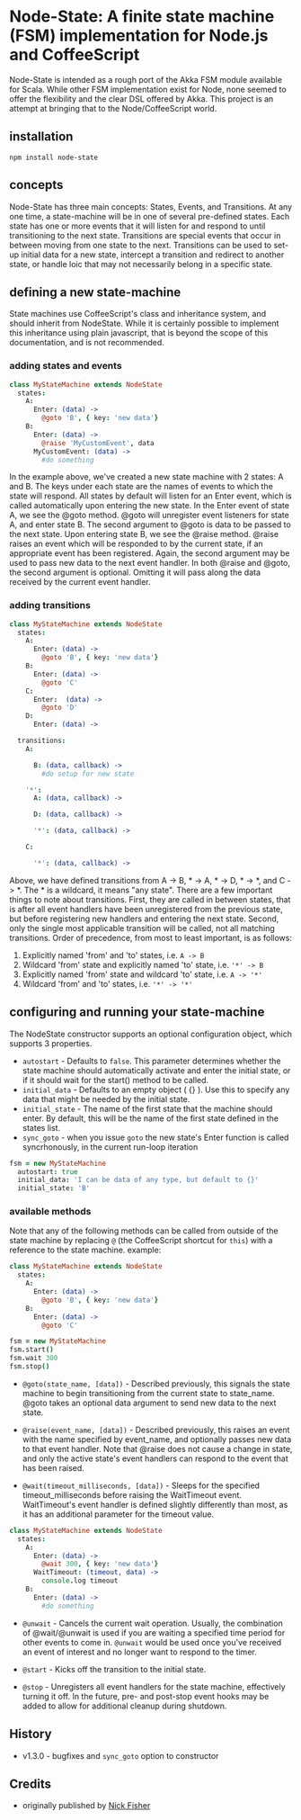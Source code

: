 # Node-State: A finite state machine (FSM) implementation for Node.js and CoffeeScript

Node-State is intended as a rough port of the Akka FSM module available for Scala.  While other FSM implementation exist for Node, none seemed to offer the flexibility and the clear DSL offered by Akka.  This project is an attempt at bringing that to the Node/CoffeeScript world.

## installation

    npm install node-state

## concepts

Node-State has three main concepts: States, Events, and Transitions.  At any one time, a state-machine will be in one of several pre-defined states.  Each state has one or more events that it will listen for and respond to until transitioning to the next state.  Transitions are special events that occur in between moving from one state to the next.  Transitions can be used to set-up initial data for a new state, intercept a transition and redirect to another state, or handle loic that may not necessarily belong in a specific state.

## defining a new state-machine

State machines use CoffeeScript's class and inheritance system, and should inherit from NodeState.  While it is certainly possible to implement this inheritance using plain javascript, that is beyond the scope of this documentation, and is not recommended.

### adding states and events
```coffeescript
class MyStateMachine extends NodeState
  states:
    A:
      Enter: (data) ->
        @goto 'B', { key: 'new data'}
    B:
      Enter: (data) ->
        @raise 'MyCustomEvent', data
      MyCustomEvent: (data) ->
        #do something
```

In the example above, we've created a new state machine with 2 states: A and B.  The keys under each state are the names of events to which the state will respond.  All states by default will listen for an Enter event, which is called automatically upon entering the new state.  In the Enter event of state A, we see the @goto method.  @goto will unregister event listeners for state A, and enter state B.  The second argument to @goto is data to be passed to the next state.  Upon entering state B, we see the @raise method.  @raise raises an event which will be responded to by the current state, if an appropriate event has been registered.  Again, the second argument may be used to pass new data to the next event handler.  In both @raise and @goto, the second argument is optional.  Omitting it will pass along the data received by the current event handler.

### adding transitions
```coffeescript
class MyStateMachine extends NodeState
  states:
    A:
      Enter: (data) ->
        @goto 'B', { key: 'new data'}
    B:
      Enter: (data) ->
        @goto 'C'
    C:
      Enter:  (data) ->
        @goto 'D'
    D:
      Enter: (data) ->

  transitions:
    A:

      B: (data, callback) ->
        #do setup for new state

    '*':
      A: (data, callback) ->

      D: (data, callback) ->

      '*': (data, callback) ->

    C:

      '*': (data, callback) ->
```

Above, we have defined transitions from A -> B, * -> A, * -> D, * -> *, and C -> *.  The * is a wildcard, it means "any state".  There are a few important things to note about transitions. First, they are called in between states, that is after all event handlers have been unregistered from the previous state, but before registering new handlers and entering the next state.  Second, only the single most applicable transition will be called, not all matching transitions.  Order of precedence, from most to least important, is as follows:

1. Explicitly named 'from' and 'to' states, i.e. `A -> B`
2. Wildcard 'from' state and explicitly named 'to' state, i.e. `'*' -> B`
3. Explicitly named 'from' state and wildcard 'to' state, i.e. `A -> '*'`
4. Wildcard 'from' and 'to' states, i.e. `'*' -> '*'`

## configuring and running your state-machine
The NodeState constructor supports an optional configuration object, which supports 3 properties.

+ `autostart` - Defaults to `false`.  This parameter determines whether the state machine should automatically activate and enter the initial state, or if it should wait for the start() method to be called.
+ `initial_data` - Defaults to an empty object ( {} ).  Use this to specify any data that might be needed by the initial state.
+ `initial_state` - The name of the first state that the machine should enter.  By default, this will be the name of the first state defined in the states list.
+ `sync_goto` - when you issue `goto` the new state's Enter function is called syncrhonously, in the current run-loop iteration

```coffeescript
fsm = new MyStateMachine
  autostart: true
  initial_data: 'I can be data of any type, but default to {}'
  initial_state: 'B'
```

### available methods
Note that any of the following methods can be called from outside of the state machine by replacing `@` (the CoffeeScript shortcut for `this`) with a reference to the state machine. example:

```coffeescript
class MyStateMachine extends NodeState
  states:
    A:
      Enter: (data) ->
        @goto 'B', { key: 'new data'}
    B:
      Enter: (data) ->
        @goto 'C'

fsm = new MyStateMachine
fsm.start()
fsm.wait 300
fsm.stop()
```

+ `@goto(state_name, [data])` - Described previously, this signals the state machine to begin transitioning from the current state to state_name.  @goto takes an optional data argument to send new data to the next state.

+ `@raise(event_name, [data])` - Described previously, this raises an event with the name specified by event_name, and optionally passes new data to that event handler.  Note that @raise does not cause a change in state, and only the active state's event handlers can respond to the event that has been raised.

+ `@wait(timeout_milliseconds, [data])` - Sleeps for the specified timeout_milliseconds before raising the WaitTimeout event.  WaitTimeout's event handler is defined slightly differently than most, as it has an additional parameter for the timeout value.

```coffeescript
class MyStateMachine extends NodeState
  states:
    A:
      Enter: (data) ->
        @wait 300, { key: 'new data'}
      WaitTimeout: (timeout, data) ->
        console.log timeout
    B:
      Enter: (data) ->
        #do something
```

+ `@unwait` - Cancels the current wait operation.  Usually, the combination of @wait/@unwait is used if you are waiting a specified time period for other events to come in.  `@unwait` would be used once you've received an event of interest and no longer want to respond to the timer.

+ `@start` - Kicks off the transition to the initial state.
+ `@stop` - Unregisters all event handlers for the state machine, effectively turning it off.  In the future, pre- and post-stop event hooks may be added to allow for additional cleanup during shutdown.

## History
+ v1.3.0 - bugfixes and `sync_goto` option to constructor

## Credits
+ originally published by [Nick Fisher]("https://github.com/nrf110")
